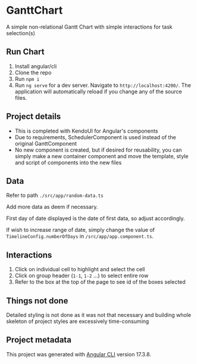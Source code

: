 # GanttChart

A simple non-relational Gantt Chart with simple interactions for task selection(s)

## Run Chart

1. Install angular/cli 
2. Clone the repo
3. Run `npm i`
4. Run `ng serve` for a dev server. Navigate to `http://localhost:4200/`. The application will automatically reload if you change any of the source files.

## Project details

- This is completed with KendoUI for Angular's components
- Due to requirements, SchedulerComponent is used instead of the original GanttComponent
- No new component is created, but if desired for reusability, you can simply make a new container component and move the template, style and script of components into the new files

## Data

Refer to path `./src/app/random-data.ts`

Add more data as deem if necessary.

First day of date displayed is the date of first data, so adjust accordingly.

If wish to increase range of date, simply change the value of `TimelineConfig.numberOfDays` in `/src/app/app.component.ts`.

## Interactions

1. Click on individual cell to highlight and select the cell
2. Click on group header (`1-1`, `1-2` ...) to select entire row
3. Refer to the box at the top of the page to see id of the boxes selected

## Things not done

Detailed styling is not done as it was not that necessary and building whole skeleton of project styles are excessively time-consuming

## Project metadata

This project was generated with [Angular CLI](https://github.com/angular/angular-cli) version 17.3.8.
